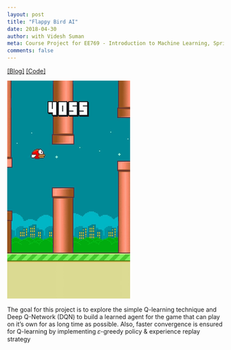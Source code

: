 ```yaml
---
layout: post
title: "Flappy Bird AI"
date: 2018-04-30
author: with Videsh Suman
meta: Course Project for EE769 - Introduction to Machine Learning, Spring 2018
comments: false
---
```


<a href="https://medium.com/@videshsuman/using-reinforcement-learning-techniques-to-build-an-ai-bot-for-the-game-flappy-bird-30e0fd22f990" >[Blog]</a>
<a href="https://github.com/sumanvid97/FlappyBird-AI" >[Code]</a>

![](/docs/flappy.gif)

The goal for this project is to explore the simple Q-learning technique and Deep Q-Network (DQN) to build a learned agent for the game that can play on it’s own for as long time as possible. Also, faster convergence is ensured for Q-learning by implementing 𝜀-greedy policy & experience replay strategy